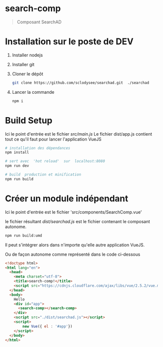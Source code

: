 # search-comp

> Composant SearchAD


# Installation sur le poste de DEV

1. Installer nodejs

2. Installer git

3. Cloner le dépôt 

	```bash
	git clone https://github.com/sclodysee/searchad.git  ./searchad
	```

4. Lancer la commande

	```bash
	npm i
	```




# Build Setup
Ici le point d'entrée est le fichier *src/main.js*
Le fichier dist/app.js contient tout ce qu'il faut pour lancer l'application VueJS

``` bash
# installation des dépendances
npm install

# sert avec  'hot reload'  sur  localhost:8080
npm run dev

# build  production et minification
npm run build
```

# Créer un module indépendant
Ici le point d'entrée est le fichier 'src/components/SearchComp.vue'

le fichier résultant *dist/searchad.js* est le fichier contenant le composant autonome.
```bash
npm run build:umd
```
Il peut s'intégrer alors dans n'importe qu'elle autre application VueJS. 

Ou de façon autonome comme représenté dans le code ci-dessous


```html
<!doctype html>
<html lang="en">
  <head>
    <meta charset="utf-8">
    <title>search-comp!</title>
    <script src="https://cdnjs.cloudflare.com/ajax/libs/vue/2.5.2/vue.min.js"></script>
  </head>
  <body>
    Hello
    <div id="app">
      <search-comp></search-comp>
    </div>
    <script src="./dist/searchad.js"></script>
    <script>      
        new Vue({ el : '#app'})
    </script>  
  </body>
</html>

```



